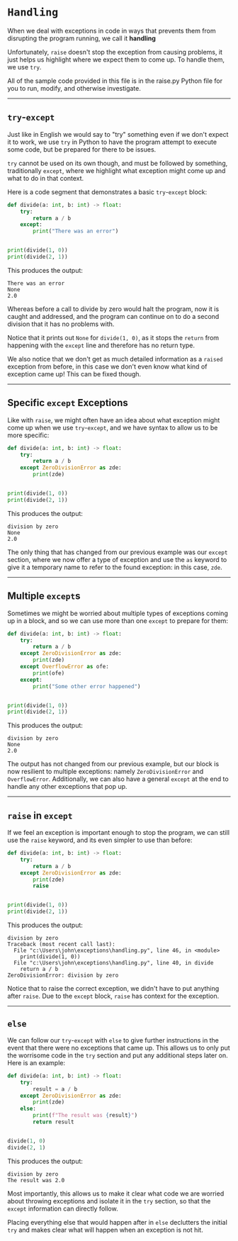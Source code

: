 # `Handling`

When we deal with exceptions in code in ways that prevents them from disrupting the program running, we call it **handling**

Unfortunately, `raise` doesn't stop the exception from causing problems, it just helps us highlight where we expect them to come up. To handle them, we use `try`.

All of the sample code provided in this file is in the raise.py Python file for you to run, modify, and otherwise investigate.

---

## `try`-`except`

Just like in English we would say to "try" something even if we don't expect it to work, we use `try` in Python to have the program attempt to execute some code, but be prepared for there to be issues.

`try` cannot be used on its own though, and must be followed by something, traditionally `except`, where we highlight what exception might come up and what to do in that context.

Here is a code segment that demonstrates a basic `try`-`except` block:

```python
def divide(a: int, b: int) -> float:
    try:
        return a / b
    except:
        print("There was an error")


print(divide(1, 0))
print(divide(2, 1))
```

This produces the output:

```
There was an error
None
2.0
```

Whereas before a call to divide by zero would halt the program, now it is caught and addressed, and the program can continue on to do a second division that it has no problems with.

Notice that it prints out `None` for `divide(1, 0)`, as it stops the `return` from happening with the `except` line and therefore has no return type.

We also notice that we don't get as much detailed information as a `raised` exception from before, in this case we don't even know what kind of exception came up! This can be fixed though.

---

## Specific `except` Exceptions

Like with `raise`, we might often have an idea about what exception might come up when we use `try`-`except`, and we have syntax to allow us to be more specific:

```python
def divide(a: int, b: int) -> float:
    try:
        return a / b
    except ZeroDivisionError as zde:
        print(zde)


print(divide(1, 0))
print(divide(2, 1))
```

This produces the output:

```
division by zero
None
2.0
```

The only thing that has changed from our previous example was our `except` section, where we now offer a type of exception and use the `as` keyword to give it a temporary name to refer to the found exception: in this case, `zde`.

---

## Multiple `except`s

Sometimes we might be worried about multiple types of exceptions coming up in a block, and so we can use more than one `except` to prepare for them:

```python
def divide(a: int, b: int) -> float:
    try:
        return a / b
    except ZeroDivisionError as zde:
        print(zde)
    except OverflowError as ofe:
        print(ofe)
    except:
        print("Some other error happened")


print(divide(1, 0))
print(divide(2, 1))
```

This produces the output:

```
division by zero
None
2.0
```

The output has not changed from our previous example, but our block is now resilient to multiple exceptions: namely `ZeroDivisionError` and `OverflowError`. Additionally, we can also have a general `except` at the end to handle any other exceptions that pop up.

---

## `raise` in `except`

If we feel an exception is important enough to stop the program, we can still use the `raise` keyword, and its even simpler to use than before:

```python
def divide(a: int, b: int) -> float:
    try:
        return a / b
    except ZeroDivisionError as zde:
        print(zde)
        raise


print(divide(1, 0))
print(divide(2, 1))
```

This produces the output:

```
division by zero
Traceback (most recent call last):
  File "c:\Users\john\exceptions\handling.py", line 46, in <module>
    print(divide(1, 0))
  File "c:\Users\john\exceptions\handling.py", line 40, in divide
    return a / b
ZeroDivisionError: division by zero
```

Notice that to raise the correct exception, we didn't have to put anything after `raise`. Due to the `except` block, `raise` has context for the exception.

---

## `else`

We can follow our `try`-`except` with `else` to give further instructions in the event that there were no exceptions that came up. This allows us to only put the worrisome code in the `try` section and put any additional steps later on. Here is an example:

```python
def divide(a: int, b: int) -> float:
    try:
        result = a / b
    except ZeroDivisionError as zde:
        print(zde)
    else:
        print(f"The result was {result}")
        return result


divide(1, 0)
divide(2, 1)
```

This produces the output:

```
division by zero
The result was 2.0
```

Most importantly, this allows us to make it clear what code we are worried about throwing exceptions and isolate it in the `try` section, so that the `except` information can directly follow.

Placing everything else that would happen after in `else` declutters the initial `try` and makes clear what will happen when an exception is not hit.
